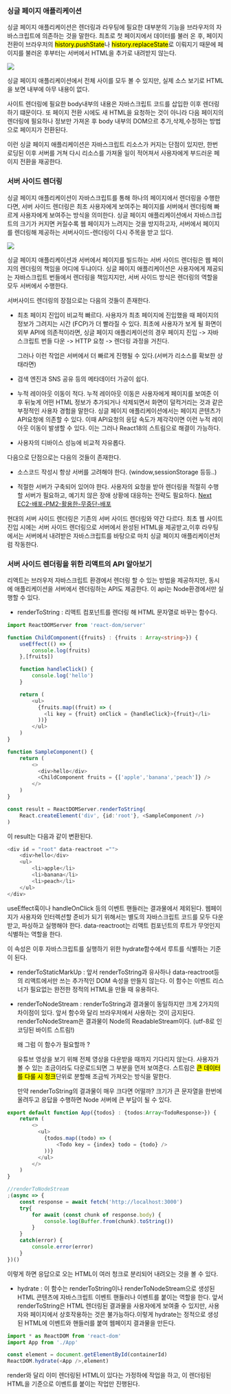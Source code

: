 
### 싱글 페이지 애플리케이션

싱글 페이지 애플리케이션은 렌더링과 라우팅에 필요한 대부분의 기능을 브라우저의 자바스크립트에 의존하는 것을 말한다. 최초로 첫 페이지에서 데이터를 불러 온 후, 페이지 전환이 브라우저의 <mark>history.pushState</mark>나 <mark>history.replaceState</mark>로 이뤄지기 때문에 페이지를 불러온 후부터는 서버에서 HTML을 추가로 내려받지 않는다.

![](https://geekflare.com/wp-content/uploads/2021/10/singlepageapplication.png)

싱글 페이지 애플리케이션에서 전체 사이를 모두 볼 수 있지만, 실제 소스 보기로 HTML을 보면 <body></body> 내부에 아무 내용이 없다.

사이트 렌더링에 필요한 body내부의 내용은 자바스크립트 코드를 삽입한 이후 렌더링하기 떄문이다. 또 페이지 전환 시에도 새 HTML을 요청하는 것이 아니라 다음 페이지의 렌더링에 필요하나 정보만 가져온 후 body 내부의 DOM으르 추가,삭제,수정하는 방법으로 페이지가 전환된다.

이런 싱글 페이지 애플리케이션은 자바스크립트 리소스가 커지는 단점이 있지만, 한번 로딩된 이후 서버를 거쳐 다시 리소스를 가져올 일이 적어져서 사용자에게 부드러운 페이지 전환을 재공한다.

### 서버 사이드 렌더링

싱글 페이지 애플리케이션이 자바스크립트를 통해 하나의 페이지에서 렌더링을 수행한다면, 서버 사이드 렌더링은 최초 사용자에게 보여주는 페이지를 서버에서 렌더링해 빠르게 사용자에게 보여주는 방식을 의미한다. 싱글 페이지 애플리케이션에서 자바스크립트의 크기가 커지면 커질수록 웹 페이지가 느려지는 것을 방지하고자, 서버에서 페이지를 렌더링해 제공하는 서버사이드-렌더링이 다시 주목을 받고 있다.

![](https://www.inrhythm.com/wp-content/uploads/2023/10/server-side-rendering.png)

싱글 페이지 애플리케이션과 서버에서 페이지를 빌드하는 서버 사이드 렌더링은 웹 페이지의 렌더링의 책임을 어디에 두냐이다. 싱글 페이지 애플리케이션은 사용자에게 제공되는 자바스크립트 번들에서 렌더링을 책임지지만, 서버 사이드 방식은 렌더링의 역할을 모두 서버에서 수행한다.

서버사이드 렌더링의 장점으로는 다음의 것들이 존재한다.

- 최초 페이지 진입이 비교적 빠르다.
    사용자가 최초 페이지에 진입했을 때 페이지의 정보가 그려지는 시간 (FCP)가 더 빨라질 수 있다.
    최초에 사용자가 보게 될 화면이 외부 API에 의존적이라면, 싱글 페이지 애플리케이션의 경우 
    페이지 진입 -> 자바스크립트 번들 다운 -> HTTP 요청 -> 렌더링 과정을 거친다.

    그러나 이런 작업은 서버에서 더 빠르게 진행될 수 있다.(서버가 리소스를 확보한 상태라면)

- 검색 엔진과 SNS 공유 등의 메타데이터 가공이 쉽다.

- 누적 레이아웃 이동이 적다.
    누적 레이아웃 이동은 사용자에게 페이지를 보여준 이후 뒤늦게 어떤 HTML 정보가 추가되거나 삭제되면서 화면이 덜컥거리는 것과 같은 부정적인 사용자 경험을 말한다.
    싱글 페이지 애플리케이션에서는 페이지 콘텐츠가 API요청에 의존할 수 있다. 이때 API요청의 응답 속도가 제각각이면 이런 누적 레이아웃 이동이 발생할 수 있다.
    이는 그러나 React18의 스트림으로 해결이 가능하다.

- 사용자의 디바이스 성능에 비교적 자유롭다.

다음으로 단점으로는 다음의 것들이 존재한다.

- 소스코드 작성시 항상 서버를 고려해야 한다. (window,sessionStorage 등등..)

- 적절한 서버가 구축되어 있어야 한다.
    사용자의 요청을 받아 렌더링을 적절히 수행할 서버가 필요하고, 예기치 않은 장애 상황에 대응하는 전략도 필요하다.
    [Next EC2-배포-PM2-활용한-무중단-배포](https://velog.io/@pikadev1771/EC2-%EB%B0%B0%ED%8F%AC-PM2-%ED%99%9C%EC%9A%A9%ED%95%9C-%EB%AC%B4%EC%A4%91%EB%8B%A8-%EB%B0%B0%ED%8F%AC)

현대의 서버 사이드 렌더링은 기존의 서버 사이드 렌더링와 약간 다르다. 최초 웹 사이트 진입 시에는 서버 사이드 렌더링으로 서버에서 완성된 HTML을 제공받고,이후 라우팅에서는 서버에서 내려받은 자바스크립트를 바탕으로 마치 싱글 페이지 애플리케이션처럼 작동한다.

### 서버 사이드 렌더링을 위한 리액트의 API 알아보기

리액트는 브러우저 자바스크립트 환경에서 렌더링 할 수 있는 방법을 제공하지만, 동시에 애플리케이션을 서버에서 렌더링하는 API도 제공한다. 이 api는 Node환경에서만 실행할 수 있다.

- renderToString : 리액트 컴포넌트를 렌더링 해 HTML 문자열로 바꾸는 함수다.

```ts
import ReactDOMServer from 'react-dom/server'

function ChildComponent({fruits} : {fruits : Array<string>}) {
    useEffect(() => {
        console.log(fruits)
    },[fruits])

    function handleClick() {
        console.log('hello')
    }

    return (
        <ul>
          {fruits.map((fruit) => (
            <li key = {fruit} onClick = {handleClick}>{fruit}</li>
          ))}
        </ul>
    )
}

function SampleComponent() {
    return (
        <>
          <div>hello</div>
          <ChildComponent fruits = {['apple','banana','peach']} />
        </>
    )
}

const result = ReactDOMServer.renderToString(
    React.createElement('div', {id:'root'}, <SampleComponent />)
)
```

이 result는 다음과 같이 변환된다.

```ts
<div id = "root" data-reactroot ="">
    <div>hello</div>
    <ul>
        <li>apple</li>
        <li>banana</li>
        <li>peach</li>
    </ul>
</div>
```
useEffect훅이나 handleOnClick 등의 이벤트 핸들러는 결과물에서 제외된다. 웹페이지가 사용자와 인터렉션할 준비가 되기 위해서는 별도의 자바스크립트 코드를 모두 다운받고, 파싱하고 실행해야 한다. data-reactroot는 리액트 컴포넌트의 루트가 무엇인지 식별하는 역할을 한다.

이 속성은 이후 자바스크립트를 실행하기 위한 hydrate함수에서 루트를 식별하는 기준이 된다.

- renderToStaticMarkUp : 앞서 renderToString과 유사하나 data-reactroot등의 리액트에서만 쓰는 추가적인 DOM 속성을 만들지 않는다.
    이 함수는 이벤트 리스너가 필요없는 완전한 정적의 HTML을 만들 때 유용하다.

- renderToNodeStream : renderToString과 결과물이 동일하지만 크게 2가지의 차이점이 있다.
    앞서 함수와 달리 브라우저에서 사용하는 것이 금지된다. renderToNodeStream은 결과물이 Node의 ReadableStream이다.
    (utf-8로 인코딩된 바이트 스트림!)

    왜 그럼 이 함수가 필요할까 ? 

    유튜브 영상을 보기 위해 전체 영상을 다운받을 때까지 기다리지 않는다. 사용자가 볼 수 있는 조금이라도 다운로드되면 그 부분을 먼저 보여준다. 스트림은 <mark>큰 데이터를 다룰 시 청크</mark>단위로 분할해 조금씩 가져오는 방식을 말한다.

    만약 renderToString의 결과물이 매우 크다면 어떨까? 크기가 큰 문자열을 한번에 올려두고 응답을 수행하면 Node 서버에 큰 부담이 될 수 있다.

```ts
export default function App({todos} : {todos:Array<TodoResponse>}) {
    return (
        <>
          <ul>
            {todos.map((todo) => (
                <Todo key = {index} todo = {todo} />
            ))}
          </ul>
        </>
    )
}

//renderToNodeStream
;(async => {
    const response = await fetch('http://localhost:3000')
    try{
        for await (const chunk of response.body) {
            console.log(Buffer.from(chunk).toString())
        }
    }
    catch(error) {
        console.error(error)
    }
})()
```

이렇게 하면 응답으로 오는 HTML이 여러 청크로 분리되어 내려오는 것을 볼 수 있다.

- hydrate : 이 함수는 renderToString이나 renderToNodeStream으로 생성된 HTML 콘텐츠에 자바스크립트 이벤트 핸들러나 이벤트를 붙이는 역할을 한다. 앞서 renderToString은 HTML 렌더링된 결과물을 사용자에게 보여줄 수 있지만, 사용자와 페이지에서 상호작용하는 것은 불가능하다.이렇게 hydrate는 정적으로 생성된 HTML에 이벤트와 핸들러를 붙여 웹페이지 결과물을 만든다.

```ts
import * as ReactDOM from 'react-dom'
import App from './App'

const element = document.getElementById(containerId)
ReactDOM.hydrate(<App />,element)
```

render와 달리 이미 렌더링된 HTML이 있다는 가정하에 작업을 하고, 이 렌더링된 HTML을 기준으로 이벤트를 붙이는 작업만 진행된다. 




